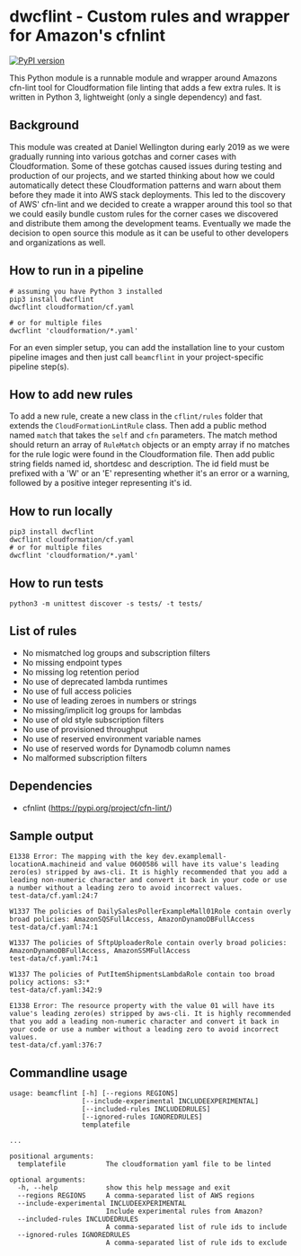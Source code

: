 # dwcflint - Custom rules and wrapper for Amazon's cfnlint
[![PyPI version](https://badge.fury.io/py/dwcflint.svg)](https://badge.fury.io/py/dwcflint)

This Python module is a runnable module and wrapper around Amazons cfn-lint tool for Cloudformation file linting that
adds a few extra rules. It is written in Python 3, lightweight (only a single dependency) and fast.

## Background

This module was created at Daniel Wellington during early 2019 as we were
gradually running into various gotchas and corner cases with Cloudformation.
Some of these gotchas caused issues during testing and production of our
projects, and we started thinking about how we could automatically detect
these Cloudformation patterns and warn about them before they made it into
AWS stack deployments. This led to the discovery of AWS' cfn-lint and we
decided to create a wrapper around this tool so that we could easily bundle
custom rules for the corner cases we discovered and distribute them among
the development teams. Eventually we made the decision to open source this
module as it can be useful to other developers and organizations as well.

## How to run in a pipeline

    # assuming you have Python 3 installed
    pip3 install dwcflint
    dwcflint cloudformation/cf.yaml
    
    # or for multiple files
    dwcflint 'cloudformation/*.yaml'

For an even simpler setup, you can add the installation line to your custom pipeline images and then just call `beamcflint` in your project-specific pipeline step(s).

## How to add new rules

To add a new rule, create a new class in the `cflint/rules` folder that
extends the `CloudFormationLintRule` class. Then add a public method named `match`
that takes the `self` and `cfn` parameters. The match method should return
an array of `RuleMatch` objects or an empty array if no matches for the rule
logic were found in the Cloudformation file. Then add public string fields named
id, shortdesc and description. The id field must be prefixed with a 'W' or
an 'E' representing whether it's an error or a warning, followed by a
positive integer representing it's id.

## How to run locally

    pip3 install dwcflint
    dwcflint cloudformation/cf.yaml
    # or for multiple files
    dwcflint 'cloudformation/*.yaml'

## How to run tests

    python3 -m unittest discover -s tests/ -t tests/

## List of rules

- No mismatched log groups and subscription filters
- No missing endpoint types
- No missing log retention period
- No use of deprecated lambda runtimes
- No use of full access policies
- No use of leading zeroes in numbers or strings
- No missing/implicit log groups for lambdas
- No use of old style subscription filters
- No use of provisioned throughput
- No use of reserved environment variable names
- No use of reserved words for Dynamodb column names
- No malformed subscription filters

## Dependencies

- cfnlint (https://pypi.org/project/cfn-lint/)

## Sample output

    E1338 Error: The mapping with the key dev.examplemall-locationA.machineid and value 0600586 will have its value's leading zero(es) stripped by aws-cli. It is highly recommended that you add a leading non-numeric character and convert it back in your code or use a number without a leading zero to avoid incorrect values.
    test-data/cf.yaml:24:7
    
    W1337 The policies of DailySalesPollerExampleMall01Role contain overly broad policies: AmazonSQSFullAccess, AmazonDynamoDBFullAccess
    test-data/cf.yaml:74:1
    
    W1337 The policies of SftpUploaderRole contain overly broad policies: AmazonDynamoDBFullAccess, AmazonSSMFullAccess
    test-data/cf.yaml:74:1
    
    W1337 The policies of PutItemShipmentsLambdaRole contain too broad policy actions: s3:*
    test-data/cf.yaml:342:9
    
    E1338 Error: The resource property with the value 01 will have its value's leading zero(es) stripped by aws-cli. It is highly recommended that you add a leading non-numeric character and convert it back in your code or use a number without a leading zero to avoid incorrect values.
    test-data/cf.yaml:376:7

## Commandline usage

    usage: beamcflint [-h] [--regions REGIONS]
                      [--include-experimental INCLUDEEXPERIMENTAL]
                      [--included-rules INCLUDEDRULES]
                      [--ignored-rules IGNOREDRULES]
                      templatefile

    ...

    positional arguments:
      templatefile          The cloudformation yaml file to be linted

    optional arguments:
      -h, --help            show this help message and exit
      --regions REGIONS     A comma-separated list of AWS regions
      --include-experimental INCLUDEEXPERIMENTAL
                            Include experimental rules from Amazon?
      --included-rules INCLUDEDRULES
                            A comma-separated list of rule ids to include
      --ignored-rules IGNOREDRULES
                            A comma-separated list of rule ids to exclude
